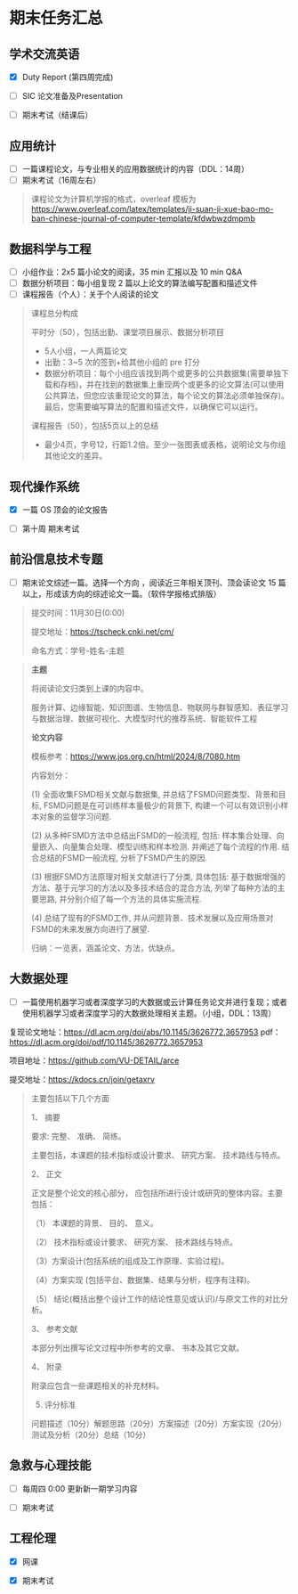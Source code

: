 # 期末任务汇总

## 学术交流英语

*   [x] Duty Report (第四周完成)
*   [ ] SIC 论文准备及Presentation
*   [ ] 期末考试（结课后）



## 应用统计

*   [ ] 一篇课程论文，与专业相关的应用数据统计的内容（DDL：14周）
*   [ ] 期末考试（16周左右）

>   课程论文为计算机学报的格式，overleaf 模板为 https://www.overleaf.com/latex/templates/ji-suan-ji-xue-bao-mo-ban-chinese-journal-of-computer-template/kfdwbwzdmpmb



## 数据科学与工程

*   [ ] 小组作业：2x5 篇小论文的阅读，35 min 汇报以及 10 min Q&A
*   [ ] 数据分析项目：每小组复现 2 篇以上论文的算法编写配置和描述文件
*   [ ] 课程报告（个人）：关于个人阅读的论文

>   课程总分构成
>
>   平时分（50），包括出勤、课堂项目展示、数据分析项目
>
>   *   5人小组，一人两篇论文
>   *   出勤：3~5 次的签到+给其他小组的 pre 打分
>   *   数据分析项目：每个小组应该找到两个或更多的公共数据集(需要单独下载和存档)，并在找到的数据集上重现两个或更多的论文算法(可以使用公共算法，但您应该重现论文的算法，每个论文的算法必须单独保存)。最后，您需要编写算法的配置和描述文件，以确保它可以运行。
>
>   课程报告（50），包括5页以上的总结
>
>   *   最少4页，字号12，行距1.2倍。至少一张图表或表格，说明论文与你组其他论文的差异。



## 现代操作系统

-   [x] 一篇 OS 顶会的论文报告
-   [ ] 第十周 期末考试



## 前沿信息技术专题

*   [ ] 期末论文综述一篇。选择一个方向 ，阅读近三年相关顶刊、顶会读论文 15 篇以上，形成该方向的综述论文一篇。（软件学报格式排版）

>   提交时间：11月30日(0:00)
>
>   提交地址：https://tscheck.cnki.net/cm/
>
>   命名方式：学号-姓名-主题

>   **主题**
>
>   将阅读论文归类到上课的内容中。
>
>   服务计算、边缘智能、知识图谱、生物信息、物联网与群智感知、表征学习与数据治理、数据可视化、大模型时代的推荐系统、智能软件工程
>
>   **论文内容**
>
>   模板参考：https://www.jos.org.cn/html/2024/8/7080.htm
>
>   内容划分：
>
>   (1) 全面收集FSMD相关文献与数据集, 并总结了FSMD问题类型、背景和目标, FSMD问题是在可训练样本量极少的背景下, 构建一个可以有效识别小样本对象的监督学习问题.
>
>   (2) 从多种FSMD方法中总结出FSMD的一般流程, 包括: 样本集合处理、向量嵌入、向量集合处理、模型训练和样本检测. 并阐述了每个流程的作用. 结合总结的FSMD一般流程, 分析了FSMD产生的原因.
>
>   (3) 根据FSMD方法原理对相关文献进行了分类, 具体包括: 基于数据增强的方法、基于元学习的方法以及多技术结合的混合方法, 列举了每种方法的主要思路, 并分别介绍了每一个方法的具体实施流程.
>
>   (4) 总结了现有的FSMD工作, 并从问题背景、技术发展以及应用场景对FSMD的未来发展方向进行了展望.
>
>   归纳：一览表，涵盖论文、方法，优缺点。



## 大数据处理

*   [ ] 一篇使用机器学习或者深度学习的大数据或云计算任务论文并进行复现；或者使用机器学习或者深度学习的大数据处理相关主题。（小组，DDL：13周）

复现论文地址：https://dl.acm.org/doi/abs/10.1145/3626772.3657953 
pdf： https://dl.acm.org/doi/pdf/10.1145/3626772.3657953

项目地址：https://github.com/VU-DETAIL/arce

提交地址：https://kdocs.cn/join/getaxrv

>   主要包括以下几个方面
>
>   1、 摘要
>
>   要求: 完整、 准确、 简练。
>
>   主要包括，本课题的技术指标或设计要求、 研究方案、 技术路线与特点。
>
>   2、 正文
>
>   正文是整个论文的核心部分， 应包括所进行设计或研究的整体内容。主要包括：
>
>   （1） 本课题的背景、 目的、 意义。
>
>   （2） 技术指标或设计要求、 研究方案、 技术路线与特点。
>
>   （3）方案设计(包括系统的组成及工作原理、实验过程)。
>
>   （4）方案实现 (包括平台、数据集、结果与分析，程序有注释)。
>
>   （5） 结论(概括出整个设计工作的结论性意见或认识)/与原文工作的对比分析。
>
>   3、 参考文献
>
>   本部分列出撰写论文过程中所参考的文章、 书本及其它文献。
>
>   4、 附录
>
>   附录应包含一些课题相关的补充材料。
>
>   5.   评分标准
>
>   问题描述（10分）解题思路（20分）方案描述（20分）方案实现（20分）测试及分析（20分）总结（10分）



## 急救与心理技能

*   [ ] 每周四 0:00 更新新一期学习内容
*   [ ] 期末考试



## 工程伦理

*   [x] 网课

*   [x] 期末考试
